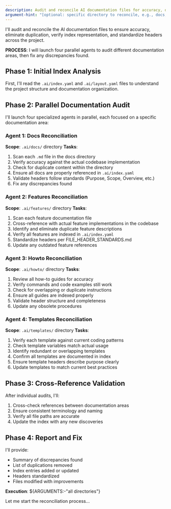```yaml
---
description: Audit and reconcile AI documentation files for accuracy, deduplication, and consistency
argument-hint: "[optional: specific directory to reconcile, e.g., docs, features, howto, templates]"
---
```


I'll audit and reconcile the AI documentation files to ensure accuracy, eliminate duplication, verify index representation, and standardize headers across the project.

**PROCESS**: I will launch four parallel agents to audit different documentation areas, then fix any discrepancies found.

## Phase 1: Initial Index Analysis
First, I'll read the `.ai/index.yaml` and `.ai/layout.yaml` files to understand the project structure and documentation organization.

## Phase 2: Parallel Documentation Audit
I'll launch four specialized agents in parallel, each focused on a specific documentation area:

### Agent 1: Docs Reconciliation
**Scope**: `.ai/docs/` directory
**Tasks**:
1. Scan each `.md` file in the docs directory
2. Verify accuracy against the actual codebase implementation
3. Check for duplicate content within the directory
4. Ensure all docs are properly referenced in `.ai/index.yaml`
5. Validate headers follow standards (Purpose, Scope, Overview, etc.)
6. Fix any discrepancies found

### Agent 2: Features Reconciliation
**Scope**: `.ai/features/` directory
**Tasks**:
1. Scan each feature documentation file
2. Cross-reference with actual feature implementations in the codebase
3. Identify and eliminate duplicate feature descriptions
4. Verify all features are indexed in `.ai/index.yaml`
5. Standardize headers per FILE_HEADER_STANDARDS.md
6. Update any outdated feature references

### Agent 3: Howto Reconciliation
**Scope**: `.ai/howto/` directory
**Tasks**:
1. Review all how-to guides for accuracy
2. Verify commands and code examples still work
3. Check for overlapping or duplicate instructions
4. Ensure all guides are indexed properly
5. Validate header structure and completeness
6. Update any obsolete procedures

### Agent 4: Templates Reconciliation
**Scope**: `.ai/templates/` directory
**Tasks**:
1. Verify each template against current coding patterns
2. Check template variables match actual usage
3. Identify redundant or overlapping templates
4. Confirm all templates are documented in index
5. Ensure template headers describe purpose clearly
6. Update templates to match current best practices

## Phase 3: Cross-Reference Validation
After individual audits, I'll:
1. Cross-check references between documentation areas
2. Ensure consistent terminology and naming
3. Verify all file paths are accurate
4. Update the index with any new discoveries

## Phase 4: Report and Fix
I'll provide:
- Summary of discrepancies found
- List of duplications removed
- Index entries added or updated
- Headers standardized
- Files modified with improvements

**Execution**: ${ARGUMENTS:-"all directories"}

Let me start the reconciliation process...